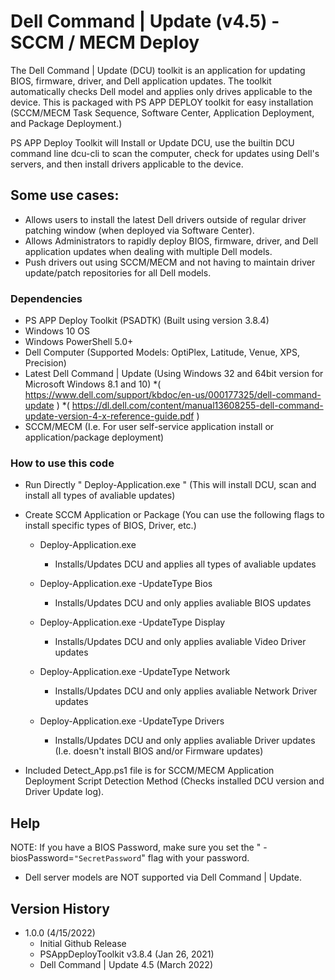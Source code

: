 # Dell Command | Update (v4.5) - SCCM / MECM Deploy

The Dell Command | Update (DCU) toolkit is an application for updating BIOS, firmware, driver, and Dell application updates. 
The toolkit automatically checks Dell model and applies only drives applicable to the device. 
This is packaged with PS APP DEPLOY toolkit for easy installation (SCCM/MECM Task Sequence, Software Center, Application Deployment, and Package Deployment.)

PS APP Deploy Toolkit will Install or Update DCU, use the builtin DCU command line dcu-cli to scan the computer, check for updates using Dell's servers, and then install drivers applicable to the device.   

## Some use cases:
* Allows users to install the latest Dell drivers outside of regular driver patching window (when deployed via Software Center). 
* Allows Administrators to rapidly deploy BIOS, firmware, driver, and Dell application updates when dealing with multiple Dell models.
* Push drivers out using SCCM/MECM and not having to maintain driver update/patch repositories for all Dell models.

### Dependencies
* PS APP Deploy Toolkit (PSADTK) (Built using version 3.8.4)
* Windows 10 OS
* Windows PowerShell 5.0+
* Dell Computer (Supported Models: OptiPlex, Latitude, Venue, XPS, Precision) 
* Latest Dell Command | Update (Using Windows 32 and 64bit version for Microsoft Windows 8.1 and 10)
      *( https://www.dell.com/support/kbdoc/en-us/000177325/dell-command-update )
      *( https://dl.dell.com/content/manual13608255-dell-command-update-version-4-x-reference-guide.pdf )
* SCCM/MECM (I.e. For user self-service application install or application/package deployment)

### How to use this code
* Run Directly "  Deploy-Application.exe  " (This will install DCU, scan and install all types of avaliable updates)
* Create SCCM Application or Package (You can use the following flags to install specific types of BIOS, Driver, etc.)
    * Deploy-Application.exe
        * Installs/Updates DCU and applies all types of avaliable updates
       
    * Deploy-Application.exe -UpdateType Bios 
        * Installs/Updates DCU and only applies avaliable BIOS updates
        
    * Deploy-Application.exe -UpdateType Display
        * Installs/Updates DCU and only applies avaliable Video Driver updates
        
    * Deploy-Application.exe -UpdateType Network
        * Installs/Updates DCU and only applies avaliable Network Driver updates
       
    * Deploy-Application.exe -UpdateType Drivers
        * Installs/Updates DCU and only applies avaliable Driver updates (I.e. doesn't install BIOS and/or Firmware updates)

 * Included Detect_App.ps1 file is for SCCM/MECM Application Deployment Script Detection Method (Checks installed DCU version and Driver Update log). 
 
## Help

NOTE: If you have a BIOS Password, make sure you set the " -biosPassword=`"SecretPassword`" flag with your password.

* Dell server models are NOT supported via Dell Command | Update.  

## Version History

* 1.0.0 (4/15/2022)
    * Initial Github Release 
    * PSAppDeployToolkit v3.8.4 (Jan 26, 2021)
    * Dell Command | Update 4.5 (March 2022)
